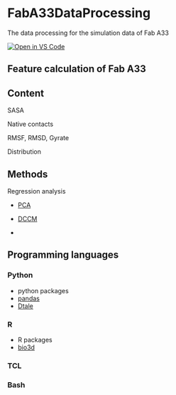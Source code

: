 # FabA33DataProcessing

The data processing for the simulation data of Fab A33

[![Open in VS Code](https://img.shields.io/badge/Visual_Studio_Code-0078D4?style=flat&logo=visual%20studio%20code&logoColor=white)](https://open.vscode.dev/man-group/dtale)

## Feature calculation of Fab A33

## Content
SASA

Native contacts

RMSF, RMSD, Gyrate

Distribution

## Methods

Regression analysis

* [PCA](http://thegrantlab.org/bio3d/reference/pca.xyz.html)

* [DCCM](http://thegrantlab.org/bio3d/reference/dccm.html)

* 

## Programming languages
### Python
* python packages
* [pandas]()
* [Dtale]()

### R
* R packages
* [bio3d](http://thegrantlab.org/bio3d/)

### TCL

### Bash

